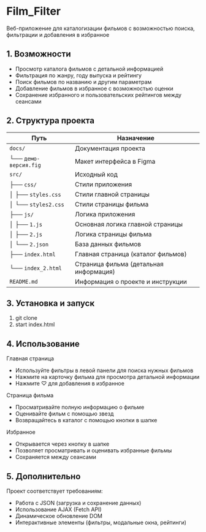 # Film_Filter

Веб-приложение для каталогизации фильмов с возможностью поиска, фильтрации и добавления в избранное

## 1. Возможности

- Просмотр каталога фильмов с детальной информацией
- Фильтрация по жанру, году выпуска и рейтингу
- Поиск фильмов по названию и другим параметрам
- Добавление фильмов в избранное с возможностью оценки
- Сохранение избранного и пользовательских рейтингов между сеансами


## 2. Структура проекта

| Путь | Назначение |
|------|------------|
| `docs/` | Документация проекта |
| └── `демо-версия.fig` | Макет интерфейса в Figma |
| `src/` | Исходный код |
| ├── `css/` | Стили приложения |
| │   ├── `styles.css` | Стили главной страницы |
| │   └── `styles2.css` | Стили страницы фильма |
| ├── `js/` | Логика приложения |
| │   ├── `1.js` | Основная логика главной страницы |
| │   ├── `2.js` | Логика страницы фильма |
| │   └── `2.json` | База данных фильмов |
| ├── `index.html` | Главная страница (каталог фильмов) |
| └── `index_2.html` | Страница фильма (детальная информация) |
| `README.md` | Информация о проекте и инструкции |

## 3. Установка и запуск

1. git clone 
2. start index.html

## 4. Использование
Главная страница
- Используйте фильтры в левой панели для поиска нужных фильмов
- Нажмите на карточку фильма для просмотра детальной информации
- Нажмите ♡ для добавления в избранное

Страница фильма
- Просматривайте полную информацию о фильме
- Оценивайте фильм с помощью звезд
- Возвращайтесь в каталог с помощью кнопки в шапке

Избранное
- Открывается через кнопку в шапке
- Позволяет просматривать и оценивать избранные фильмы
- Сохраняется между сеансами

## 5. Дополнительно

Проект соответствует требованиям:
- Работа с JSON (загрузка и сохранение данных)
- Использование AJAX (Fetch API)
- Динамическое обновление DOM
- Интерактивные элементы (фильтры, модальные окна, рейтинги)
